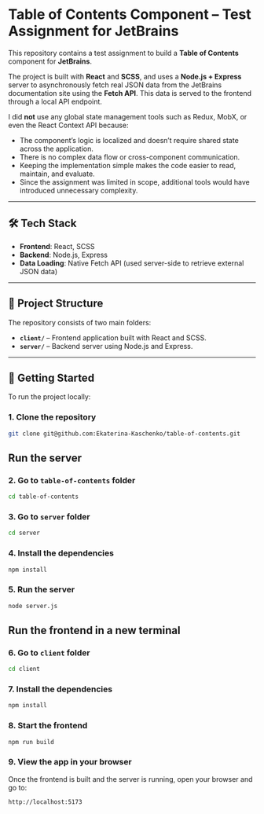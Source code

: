 # Table of Contents Component – Test Assignment for JetBrains

This repository contains a test assignment to build a **Table of Contents** component for **JetBrains**.

The project is built with **React** and **SCSS**, and uses a **Node.js + Express** server to asynchronously fetch real JSON data from the JetBrains documentation site using the **Fetch API**. This data is served to the frontend through a local API endpoint.

I did **not** use any global state management tools such as Redux, MobX, or even the React Context API because:

- The component’s logic is localized and doesn’t require shared state across the application.
- There is no complex data flow or cross-component communication.
- Keeping the implementation simple makes the code easier to read, maintain, and evaluate.
- Since the assignment was limited in scope, additional tools would have introduced unnecessary complexity.

---

## 🛠 Tech Stack

- **Frontend**: React, SCSS
- **Backend**: Node.js, Express
- **Data Loading**: Native Fetch API (used server-side to retrieve external JSON data)

---

## 📁 Project Structure

The repository consists of two main folders:

- **`client/`** – Frontend application built with React and SCSS.
- **`server/`** – Backend server using Node.js and Express.

---

## 🚀 Getting Started

To run the project locally:

### 1. Clone the repository

```bash
git clone git@github.com:Ekaterina-Kaschenko/table-of-contents.git
```

## Run the server

### 2. Go to `table-of-contents` folder

```bash
cd table-of-contents
```

### 3. Go to `server` folder

```bash
cd server
```

### 4. Install the dependencies

```bash
npm install
```

### 5. Run the server

```bash
node server.js
```

## Run the frontend in a new terminal

### 6. Go to `client` folder

```bash
cd client
```

### 7. Install the dependencies

```bash
npm install
```

### 8. Start the frontend

```bash
npm run build
```

### 9. View the app in your browser

Once the frontend is built and the server is running, open your browser and go to:

```bash
http://localhost:5173
```
